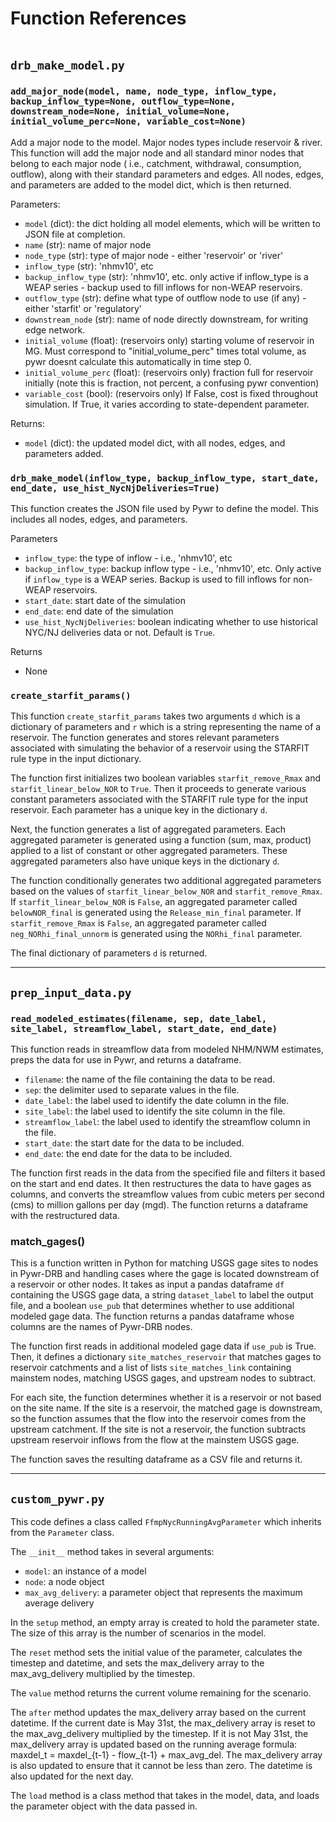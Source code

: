 # Function References
```{tableofcontents}
```

## `drb_make_model.py`

### `add_major_node(model, name, node_type, inflow_type, backup_inflow_type=None, outflow_type=None, downstream_node=None, initial_volume=None, initial_volume_perc=None, variable_cost=None)`

Add a major node to the model. Major nodes types include reservoir & river. This function will add the major node and all standard minor nodes that belong to each major node ( i.e., catchment, withdrawal, consumption, outflow), along with their standard parameters and edges. All nodes, edges, and parameters are added to the model dict, which is then returned.

Parameters:
-   `model` (dict): the dict holding all model elements, which will be written to JSON file at completion.
-   `name` (str): name of major node
-   `node_type` (str): type of major node - either 'reservoir' or 'river'
-   `inflow_type` (str): 'nhmv10', etc
-   `backup_inflow_type` (str): 'nhmv10', etc. only active if inflow_type is a WEAP series - backup used to fill inflows for non-WEAP reservoirs.
-   `outflow_type` (str): define what type of outflow node to use (if any) - either 'starfit' or 'regulatory'
-   `downstream_node` (str): name of node directly downstream, for writing edge network.
-   `initial_volume` (float): (reservoirs only) starting volume of reservoir in MG. Must correspond to "initial_volume_perc" times total volume, as pywr doesnt calculate this automatically in time step 0.
-   `initial_volume_perc` (float): (reservoirs only) fraction full for reservoir initially (note this is fraction, not percent, a confusing pywr convention)
-   `variable_cost` (bool): (reservoirs only) If False, cost is fixed throughout simulation. If True, it varies according to state-dependent parameter.

Returns:
-   `model` (dict): the updated model dict, with all nodes, edges, and parameters added.


### `drb_make_model(inflow_type, backup_inflow_type, start_date, end_date, use_hist_NycNjDeliveries=True)`

This function creates the JSON file used by Pywr to define the model. This includes all nodes, edges, and parameters.

Parameters
-   `inflow_type`: the type of inflow - i.e., 'nhmv10', etc
-   `backup_inflow_type`: backup inflow type - i.e., 'nhmv10', etc. Only active if `inflow_type` is a WEAP series. Backup is used to fill inflows for non-WEAP reservoirs.
-   `start_date`: start date of the simulation
-   `end_date`: end date of the simulation
-   `use_hist_NycNjDeliveries`: boolean indicating whether to use historical NYC/NJ deliveries data or not. Default is `True`.

Returns
- None


### `create_starfit_params()`

This function `create_starfit_params` takes two arguments `d` which is a dictionary of parameters and `r` which is a string representing the name of a reservoir. The function generates and stores relevant parameters associated with simulating the behavior of a reservoir using the STARFIT rule type in the input dictionary.

The function first initializes two boolean variables `starfit_remove_Rmax` and `starfit_linear_below_NOR` to `True`. Then it proceeds to generate various constant parameters associated with the STARFIT rule type for the input reservoir. Each parameter has a unique key in the dictionary `d`.

Next, the function generates a list of aggregated parameters. Each aggregated parameter is generated using a function (sum, max, product) applied to a list of constant or other aggregated parameters. These aggregated parameters also have unique keys in the dictionary `d`.

The function conditionally generates two additional aggregated parameters based on the values of `starfit_linear_below_NOR` and `starfit_remove_Rmax`. If `starfit_linear_below_NOR` is `False`, an aggregated parameter called `belowNOR_final` is generated using the `Release_min_final` parameter. If `starfit_remove_Rmax` is `False`, an aggregated parameter called `neg_NORhi_final_unnorm` is generated using the `NORhi_final` parameter.

The final dictionary of parameters `d` is returned.

***
## `prep_input_data.py`

### `read_modeled_estimates(filename, sep, date_label, site_label, streamflow_label, start_date, end_date)`

This function reads in streamflow data from modeled NHM/NWM estimates, preps the data for use in Pywr, and returns a dataframe.
-   `filename`: the name of the file containing the data to be read.
-   `sep`: the delimiter used to separate values in the file.
-   `date_label`: the label used to identify the date column in the file.
-   `site_label`: the label used to identify the site column in the file.
-   `streamflow_label`: the label used to identify the streamflow column in the file.
-   `start_date`: the start date for the data to be included.
-   `end_date`: the end date for the data to be included.

The function first reads in the data from the specified file and filters it based on the start and end dates. It then restructures the data to have gages as columns, and converts the streamflow values from cubic meters per second (cms) to million gallons per day (mgd).
The function returns a dataframe with the restructured data.

### match_gages()
This is a function written in Python for matching USGS gage sites to nodes in Pywr-DRB and handling cases where the gage is located downstream of a reservoir or other nodes. It takes as input a pandas dataframe `df` containing the USGS gage data, a string `dataset_label` to label the output file, and a boolean `use_pub` that determines whether to use additional modeled gage data. The function returns a pandas dataframe whose columns are the names of Pywr-DRB nodes.

The function first reads in additional modeled gage data if `use_pub` is True. Then, it defines a dictionary `site_matches_reservoir` that matches gages to reservoir catchments and a list of lists `site_matches_link` containing mainstem nodes, matching USGS gages, and upstream nodes to subtract.

For each site, the function determines whether it is a reservoir or not based on the site name. If the site is a reservoir, the matched gage is downstream, so the function assumes that the flow into the reservoir comes from the upstream catchment. If the site is not a reservoir, the function subtracts upstream reservoir inflows from the flow at the mainstem USGS gage.

The function saves the resulting dataframe as a CSV file and returns it.

***
## `custom_pywr.py`

This code defines a class called `FfmpNycRunningAvgParameter` which inherits from the `Parameter` class.

The `__init__` method takes in several arguments:

-   `model`: an instance of a model
-   `node`: a node object
-   `max_avg_delivery`: a parameter object that represents the maximum average delivery

In the `setup` method, an empty array is created to hold the parameter state. The size of this array is the number of scenarios in the model.

The `reset` method sets the initial value of the parameter, calculates the timestep and datetime, and sets the max_delivery array to the max_avg_delivery multiplied by the timestep.

The `value` method returns the current volume remaining for the scenario.

The `after` method updates the max_delivery array based on the current datetime. If the current date is May 31st, the max_delivery array is reset to the max_avg_delivery multiplied by the timestep. If it is not May 31st, the max_delivery array is updated based on the running average formula: maxdel_t = maxdel_{t-1} - flow_{t-1} + max_avg_del. The max_delivery array is also updated to ensure that it cannot be less than zero. The datetime is also updated for the next day.

The `load` method is a class method that takes in the model, data, and loads the parameter object with the data passed in.

